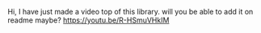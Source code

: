Hi, I have just made a video top of this library. will you be able to add it on readme maybe? 
https://youtu.be/R-HSmuVHkIM
